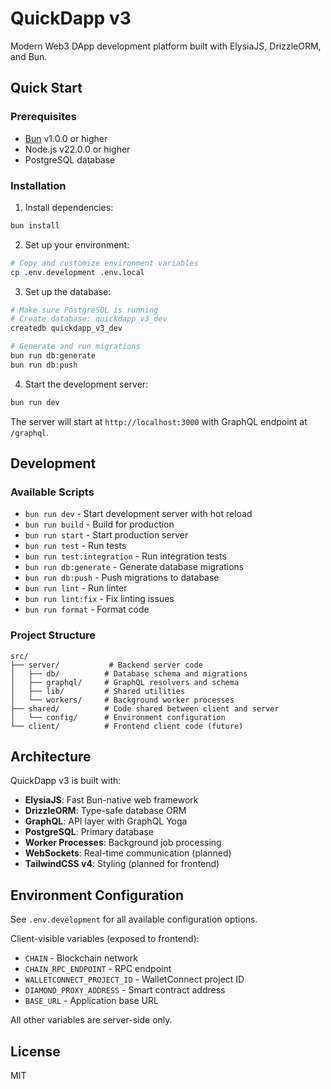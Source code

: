 # QuickDapp v3

Modern Web3 DApp development platform built with ElysiaJS, DrizzleORM, and Bun.

## Quick Start

### Prerequisites

- [Bun](https://bun.sh/) v1.0.0 or higher
- Node.js v22.0.0 or higher
- PostgreSQL database

### Installation

1. Install dependencies:
```bash
bun install
```

2. Set up your environment:
```bash
# Copy and customize environment variables
cp .env.development .env.local
```

3. Set up the database:
```bash
# Make sure PostgreSQL is running
# Create database: quickdapp_v3_dev
createdb quickdapp_v3_dev

# Generate and run migrations
bun run db:generate
bun run db:push
```

4. Start the development server:
```bash
bun run dev
```

The server will start at `http://localhost:3000` with GraphQL endpoint at `/graphql`.

## Development

### Available Scripts

- `bun run dev` - Start development server with hot reload
- `bun run build` - Build for production
- `bun run start` - Start production server
- `bun run test` - Run tests
- `bun run test:integration` - Run integration tests
- `bun run db:generate` - Generate database migrations
- `bun run db:push` - Push migrations to database
- `bun run lint` - Run linter
- `bun run lint:fix` - Fix linting issues
- `bun run format` - Format code

### Project Structure

```
src/
├── server/           # Backend server code
│   ├── db/          # Database schema and migrations
│   ├── graphql/     # GraphQL resolvers and schema
│   ├── lib/         # Shared utilities
│   └── workers/     # Background worker processes
├── shared/          # Code shared between client and server
│   └── config/      # Environment configuration
└── client/          # Frontend client code (future)
```

## Architecture

QuickDapp v3 is built with:

- **ElysiaJS**: Fast Bun-native web framework
- **DrizzleORM**: Type-safe database ORM
- **GraphQL**: API layer with GraphQL Yoga
- **PostgreSQL**: Primary database
- **Worker Processes**: Background job processing
- **WebSockets**: Real-time communication (planned)
- **TailwindCSS v4**: Styling (planned for frontend)

## Environment Configuration

See `.env.development` for all available configuration options.

Client-visible variables (exposed to frontend):
- `CHAIN` - Blockchain network
- `CHAIN_RPC_ENDPOINT` - RPC endpoint  
- `WALLETCONNECT_PROJECT_ID` - WalletConnect project ID
- `DIAMOND_PROXY_ADDRESS` - Smart contract address
- `BASE_URL` - Application base URL

All other variables are server-side only.

## License

MIT
